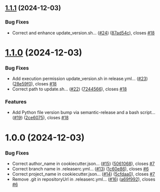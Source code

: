 ## [1.1.1](https://github.com/UnoYakshi/modern-python-template/compare/1.1.0...1.1.1) (2024-12-03)


### Bug Fixes

* Correct and enhance update_version.sh... ([#24](https://github.com/UnoYakshi/modern-python-template/issues/24)) ([87ad54c](https://github.com/UnoYakshi/modern-python-template/commit/87ad54c58c58bdd3e1f31b224435882b5446741a)), closes [#18](https://github.com/UnoYakshi/modern-python-template/issues/18)

# [1.1.0](https://github.com/UnoYakshi/modern-python-template/compare/1.0.0...1.1.0) (2024-12-03)


### Bug Fixes

* Add execution permission update_version.sh in release.yml... ([#23](https://github.com/UnoYakshi/modern-python-template/issues/23)) ([28e59f0](https://github.com/UnoYakshi/modern-python-template/commit/28e59f0073cfbf79228300b73078af067c1f7757)), closes [#18](https://github.com/UnoYakshi/modern-python-template/issues/18)
* Correct path to update.sh... ([#22](https://github.com/UnoYakshi/modern-python-template/issues/22)) ([7244566](https://github.com/UnoYakshi/modern-python-template/commit/7244566577669e24937f5a41db1fbe754182c37b)), closes [#18](https://github.com/UnoYakshi/modern-python-template/issues/18)


### Features

* Add Python file version bump via semantic-release and a bash script... ([#19](https://github.com/UnoYakshi/modern-python-template/issues/19)) ([2ce6075](https://github.com/UnoYakshi/modern-python-template/commit/2ce6075bf9593d14a8367f3bc6a9ac0784478810)), closes [#18](https://github.com/UnoYakshi/modern-python-template/issues/18)

# 1.0.0 (2024-12-03)


### Bug Fixes

* Correct author_name in cookiecutter.json... ([#15](https://github.com/UnoYakshi/modern-python-template/issues/15)) ([5061068](https://github.com/UnoYakshi/modern-python-template/commit/50610689faa55c8040151c464018079bae95a8b4)), closes [#7](https://github.com/UnoYakshi/modern-python-template/issues/7)
* Correct branch name in .releaserc.yml... ([#13](https://github.com/UnoYakshi/modern-python-template/issues/13)) ([1c60e86](https://github.com/UnoYakshi/modern-python-template/commit/1c60e86ac7033b8fd90882af78f7cbd9869b526a)), closes [#6](https://github.com/UnoYakshi/modern-python-template/issues/6)
* Correct project_name in cookiecutter.json... ([#14](https://github.com/UnoYakshi/modern-python-template/issues/14)) ([5cfdaa0](https://github.com/UnoYakshi/modern-python-template/commit/5cfdaa05febd6617f36ebe7f4ab136f0238de63d)), closes [#7](https://github.com/UnoYakshi/modern-python-template/issues/7)
* Remove .git in repositoryUrl in .releaserc.yml... ([#16](https://github.com/UnoYakshi/modern-python-template/issues/16)) ([a69f992](https://github.com/UnoYakshi/modern-python-template/commit/a69f9923b6ff748e093b1a402fafcc6e222db9ef)), closes [#6](https://github.com/UnoYakshi/modern-python-template/issues/6)
